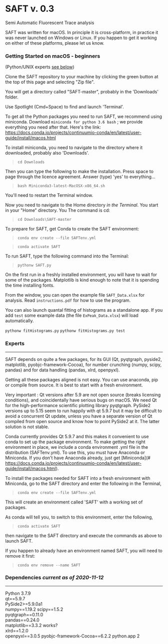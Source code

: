 # SAFT v. 0.3
Semi Automatic Fluorescent Trace analysis

SAFT was written for macOS. In principle it is cross-platform, in practice it was never launched on Windows or Linux. If you happen to get it working on either of these platforms, please let us know. 

### Getting Started on macOS - beginners 

(Python/UNIX experts [see below](#experts))

Clone the SAFT repository to your machine by clicking the green button at the top of this page and selecting "Zip file".

You will get a directory called "SAFT-master", probably in the 'Downloads' folder. 

Use Spotlight (Cmd+Space) to find and launch 'Terminal'. 

To get all the Python packages you need to run SAFT, we recommend using miniconda. Download `miniconda for python 3.6 bash` ; we provide everything you need after that. Here's the link:
https://docs.conda.io/projects/continuumio-conda/en/latest/user-guide/install/macos.html

To install miniconda, you need to navigate to the directory where it downloaded, probably also 'Downloads'.

> `cd Downloads`

Then you can type the following to make the installation. Press space to page through the licence agreement. Answer (type) 'yes' to everything...

> `bash Miniconda3-latest-MacOSX-x86_64.sh`

You'll need to restart the Terminal window. 

Now you need to navigate to the Home directory *in the Terminal*. You start in your "Home" directory. You  The command is cd:

> `cd Downloads\SAFT-master`

To prepare for SAFT, get Conda to create the SAFT environment:
>`conda env create --file SAFTenv.yml`

> `conda activate SAFT`

To run SAFT, type the following command into the Terminal:

> `pythonw SAFT.py`

On the first run in a freshly installed environment, you will have to wait for some of the packages. Matplotlib is kind enough to note that it is spending the time installing fonts.

From the window, you can open the example file `SAFT_Data.xlsx` for analysis. Read `instructions.pdf` for how to use the program.

You can also launch quantal fitting of histograms as a standalone app. If you add `test` some example data (the file `ExPeak_Data.xlsx`) will load automatically.

`pythonw fitHistograms.py`
`pythonw fitHistograms.py test`

### Experts
---

SAFT depends on quite a few packages, for its GUI (Qt, pyqtgraph, pyside2, matplotlib, pyobjc-framework-Cocoa), for number crunching (numpy, scipy, pandas) and for data handling (pandas, xlrd, openpyxl). 

Getting all these packages aligned is not easy. You can use anaconda, pip or compile from source. It is best to start with a fresh environment.

Very important : Qt versions after 5.9 are not open source (breaks licensing conditions), and coincidentally have serious bugs on macOS. 
We need Qt for the high-performance scientific plotting library pyqtgraph. 
PySide2 versions up to 5.15 seem to run happily with qt 5.9.7 but it may be difficult to avoid a concurrent Qt update, unless you have a separate version of Qt compiled from open source and know how to point PySide2 at it. The latter solution is not stable. 

Conda currently provides Qt 5.9.7 and this makes it convenient to use conda to set up the package environment. To make getting the right environment in place, we include a conda environment .yml file in the distribution (SAFTenv.yml). To use this, you must have Anaconda or Miniconda. If you don't have Anaconda already, just get [Miniconda](# https://docs.conda.io/projects/continuumio-conda/en/latest/user-guide/install/macos.html).

To install the packages needed for SAFT into a fresh environment with Miniconda, go to the SAFT directory and enter the following in the Terminal,

> `conda env create --file SAFTenv.yml`

This will create an environment called 'SAFT' with a working set of packages.

As conda will tell you, to switch to this environment, enter the following,

>`conda activate SAFT`

then navigate to the SAFT directory and execute the commands as above to launch SAFT.

If you happen to already have an environment named SAFT, you will need to remove it first:

>`conda env remove --name SAFT`



### Dependencies *current as of 2020-11-12*
---

Python 3.7.9   
qt==5.9.7   
PySide2>=5.9.0a1  
numpy==1.19.2 
scipy==1.5.2  
pyqtgraph==0.11.0  
pandas==0.24.0  
matplotlib==3.3.2 works?  
xlrd==1.2.0  
openpyxl==3.0.5
pyobjc-framework-Cocoa==6.2.2
python.app 2  


